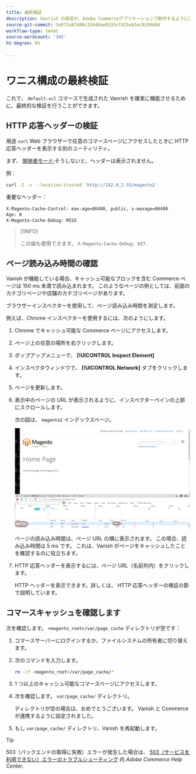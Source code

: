 ```yaml
---
title: 最終検証
description: Vanrish の設定が、Adobe Commerceアプリケーションで動作するように正しく設定されていることを確認します。
source-git-commit: 5e072a87480c326d6ae9235cf425e63ec9199684
workflow-type: tm+mt
source-wordcount: '345'
ht-degree: 0%

---
```



# ワニス構成の最終検証

これで、 `default.vcl` コマースで生成された Vanrish を確実に機能させるために、最終的な検証を行うことができます。

## HTTP 応答ヘッダーの検証

用途 `curl` Web ブラウザーで任意のコマースページにアクセスしたときに HTTP 応答ヘッダーを表示する別のユーティリティ。

まず、 [開発者モード](../cli/set-mode.md#change-to-developer-mode);そうしないと、ヘッダーは表示されません。

例：

```bash
curl -I -v --location-trusted 'http://192.0.2.55/magento2'
```

重要なヘッダー：

```terminal
X-Magento-Cache-Control: max-age=86400, public, s-maxage=86400
Age: 0
X-Magento-Cache-Debug: MISS
```

>[!INFO]
>
>この値も使用できます。 `X-Magento-Cache-Debug: HIT`.

## ページ読み込み時間の確認

Vanish が機能している場合、キャッシュ可能なブロックを含む Commerce ページは 150 ms 未満で読み込まれます。 このようなページの例としては、前面のカテゴリページや店舗のカテゴリページがあります。

ブラウザーインスペクターを使用して、ページ読み込み時間を測定します。

例えば、Chrome インスペクターを使用するには、次のようにします。

1. Chrome でキャッシュ可能な Commerce ページにアクセスします。
1. ページ上の任意の場所を右クリックします。
1. ポップアップメニューで、 **[!UICONTROL Inspect Element]**
1. インスペクタウィンドウで、 **[!UICONTROL Network]** タブをクリックします。
1. ページを更新します。
1. 表示中のページの URL が表示されるように、インスペクターペインの上部にスクロールします。

   次の図は、 `magento2` インデックスページ。

   ![表示しているページをクリックします](../../assets/configuration/varnish-inspector.png)

   ページの読み込み時間は、ページ URL の横に表示されます。 この場合、読み込み時間は 5 ms です。 これは、Vanish がページをキャッシュしたことを確認するのに役立ちます。

1. HTTP 応答ヘッダーを表示するには、ページ URL（名前列内）をクリックします。

   HTTP ヘッダーを表示できます。詳しくは、 HTTP 応答ヘッダーの検証の節で説明しています。

## コマースキャッシュを確認します

次を確認します。 `<magento_root>/var/page_cache` ディレクトリが空です：

1. コマースサーバーにログインするか、ファイルシステムの所有者に切り替えます。
1. 次のコマンドを入力します。

   ```bash
   rm -rf <magento_root>/var/page_cache/*
   ```

1. 1 つ以上のキャッシュ可能なコマースページにアクセスします。
1. 次を確認します。 `var/page_cache/` ディレクトリ。

   ディレクトリが空の場合は、おめでとうございます。 Vanish と Commerce が連携するように設定されました。

1. もし `var/page_cache/` ディレクトリ、Vanish を再起動します。

>[!TIP]
>
>503（バックエンドの取得に失敗）エラーが発生した場合は、 [503（サービスを利用できない）エラーのトラブルシューティング](https://support.magento.com/hc/en-us/articles/360034631211) 内 _Adobe Commerce Help Center_.
